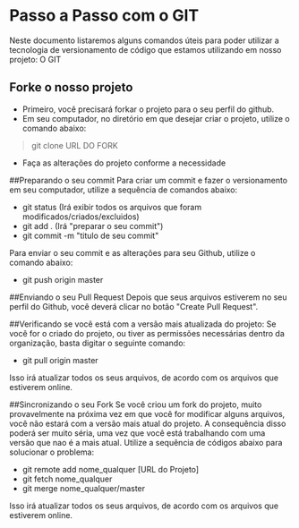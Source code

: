 # Passo a Passo com o GIT

Neste documento listaremos alguns comandos úteis para poder utilizar a tecnologia de versionamento de código que estamos utilizando em nosso projeto: O GIT

## Forke o nosso projeto

- Primeiro, você precisará forkar o projeto para o seu perfil do github.
- Em seu computador, no diretório em que desejar criar o projeto, utilize o comando abaixo:
> git clone URL DO FORK

- Faça as alterações do projeto conforme a necessidade

##Preparando o seu commit
Para criar um commit e fazer o versionamento em seu computador, utilize a sequência de comandos abaixo:

*  git status (Irá exibir todos os arquivos que foram modificados/criados/excluidos)
* git add . (Irá "preparar o seu commit")
* git commit -m "titulo de seu commit"


Para enviar o seu commit e as alterações para seu Github, utilize o comando abaixo:
* git push origin master


##Enviando o seu Pull Request
Depois que seus arquivos estiverem no seu perfil do Github, você deverá clicar no botão "Create Pull Request".



##Verificando se você está com a versão mais atualizada do projeto: 
Se você for o criado do projeto, ou tiver as permissões necessárias dentro da organização, basta digitar o seguinte comando:
* git pull origin master

Isso irá atualizar todos os seus arquivos, de acordo com os arquivos que estiverem online.


##Sincronizando o seu Fork
Se você criou um fork do projeto, muito provavelmente na próxima vez em que você for modificar alguns arquivos, você não estará com a versão mais atual do projeto. A consequência disso poderá ser muito séria, uma vez que você está trabalhando com uma versão que nao é a mais atual. 
Utilize a sequência de códigos abaixo para solucionar o problema:

* git remote add nome_qualquer [URL do Projeto]
* git fetch nome_qualquer
* git merge nome_qualquer/master


Isso irá atualizar todos os seus arquivos, de acordo com os arquivos que estiverem online.





